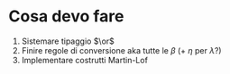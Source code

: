 # Cosa devo fare
1. Sistemare tipaggio $\or$  
2. Finire regole di conversione aka tutte le $\beta$ (+ $\eta$ per $\lambda$?)
3. Implementare costrutti Martin-Lof
